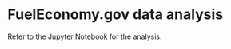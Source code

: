 # FuelEconomy.gov data analysis

Refer to the [Jupyter Notebook](./FuelEconomy%20Analysis.ipynb) for the analysis.
